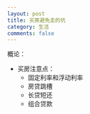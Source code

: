 ```yaml
---
layout: post
title: 买房避免走的坑
category: 生活
comments: false
---
```


概论：

* 买房注意点：
	* 固定利率和浮动利率
	* 房贷跳槽
	* 长贷短还
	* 组合贷款 